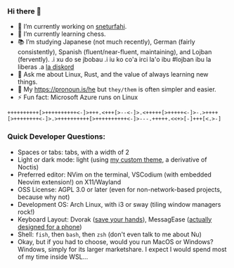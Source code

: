 ### Hi there 👋

- 🔭 I’m currently working on [sneturfahi](https://github.com/mattfbacon/sneturfahi).
- 🌱 I’m currently learning chess.
- 📚 I’m studying Japanese (not much recently), German (fairly consistently), Spanish (fluent/near-fluent, maintaining), and Lojban (fervently). .i xu do se jbobau .i iu ko co'a irci la'o ibu #lojban ibu la liberas .a [la diskord](https://discord.gg/BVm4EYR)
- 💬 Ask me about Linux, Rust, and the value of always learning new things.
- ️🌈 My <https://pronoun.is/he> but `they/them` is often simpler and easier.
- ⚡ Fun fact: Microsoft Azure runs on Linux

`++++++++++[>++++++++++<-]>+++.<+++[>--<-]>.<+++++[>+++++<-]>-.>++++[>++++++++<-]>.>++++++++++[>++++++++++<-]>---.+++++.<<+>[-]+++[<.>-]`

### Quick Developer Questions:

- Spaces or tabs: tabs, with a width of 2
- Light or dark mode: light (using [my custom theme](https://github.com/mattfbacon/vscode-theme), a derivative of Noctis)
- Preferred editor: NVim on the terminal, VSCodium (with embedded Neovim extension!) on X11/Wayland
- OSS License: AGPL 3.0 or later (even for non-network-based projects, because why not)
- Development OS: Arch Linux, with i3 or sway (tiling window managers rock!)
- Keyboard Layout: Dvorak ([save your hands](http://dvorak-keyboards.com/)), MessagEase ([actually designed for a phone](http://www.exideas.com/ME/me_faq.html))
- Shell: `fish`, then `bash`, then `zsh` (don't even talk to me about Nu)
- Okay, but if you had to choose, would you run MacOS or Windows? Windows, simply for its larger marketshare. I expect I would spend most of my time inside WSL...
